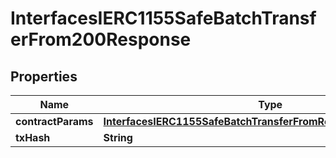 

# InterfacesIERC1155SafeBatchTransferFrom200Response

## Properties

Name | Type | Description | Notes
------------ | ------------- | ------------- | -------------
**contractParams** | [**InterfacesIERC1155SafeBatchTransferFromRequestContractParams**](InterfacesIERC1155SafeBatchTransferFromRequestContractParams.md) |  | 
**txHash** | **String** |  | 




